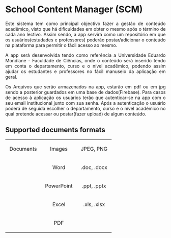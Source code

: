 # School Content Manager (SCM)
<div style="text-align: justify">
<p>
Este sistema tem como principal objectivo fazer a gestão de conteúdo acadêmico, visto que há dificuldades em obter o mesmo após o término de cada ano lectivo. Assim sendo, a app servirá como um repositório em que os usuários(estudades e professores) poderão postar/adicionar o conteúdo na plataforma para  permitir o fácil acesso ao mesmo.
</p>

<p>
A app será desenvolvida tendo como referência a Universidade Eduardo Mondlane - Faculdade de Ciências, onde o conteúdo será inserido tendo em conta o departamento, curso e o nível acadêmico, podendo assim ajudar os estudantes e professores no fácil manuseio da aplicação em geral.
</p>

<p>
Os Arquivos que serão armazenados na app, estarão em pdf ou em jpg sendo a posterior guardados em uma base de dados(Firebase). Para casos de acesso à aplicação os usuários terão que autenticar-se na app com o seu email institucional junto com sua senha. Após a autenticação o usuário poderá de seguida escolher o departamento, curso e o nível académico no qual pretende acessar ou postar(fazer upload) de algum conteúdo.
</p>
</div>

## Supported documents formats
<table><tr><td class="border_l border_r border_t border_b selected" colspan="1" rowspan="5" style="display: table-cell; text-align: center; vertical-align: top;"><div class="wrap"><div class="" contenteditable="false" style="margin: 10px 5px;"><p><span>Documents</span></p></div></div></td><td class="border_l border_r border_t border_b selected" colspan="1" rowspan="1" style="display: table-cell; text-align: center; vertical-align: top;"><div class="wrap"><div style="margin: 10px 5px;"><p><span>Images</span></p></div></div></td><td class="border_l border_r border_t border_b selected" colspan="1" rowspan="1" style="display: table-cell; text-align: center; vertical-align: top;"><div class="wrap"><div style="margin: 10px 5px;"><p><span>JPEG, PNG</span></p></div></div></td></tr><tr><td class="border_l border_r border_t border_b selected" colspan="1" rowspan="1" style="display: none; text-align: center; vertical-align: top;"><div class="wrap"><div style="margin: 10px 5px;"></div></div></td><td class="border_l border_r border_t border_b selected" colspan="1" rowspan="1" style="display: table-cell; text-align: center; vertical-align: top;"><div class="wrap"><div style="margin: 10px 5px;"><p><span>Word</span></p></div></div></td><td class="border_l border_r border_t border_b selected" colspan="1" rowspan="1" style="display: table-cell; text-align: center; vertical-align: top;"><div class="wrap"><div style="margin: 10px 5px;"><p><span>.doc, .docx</span></p></div></div></td></tr><tr><td class="border_l border_r border_t border_b selected" colspan="1" rowspan="1" style="display: none; text-align: center; vertical-align: top;"><div class="wrap"><div style="margin: 10px 5px;"></div></div></td><td class="border_l border_r border_t border_b selected" colspan="1" rowspan="1" style="display: table-cell; text-align: center; vertical-align: top;"><div class="wrap"><div style="margin: 10px 5px;"><p><span>PowerPoint</span></p></div></div></td><td class="border_l border_r border_t border_b selected" colspan="1" rowspan="1" style="display: table-cell; text-align: center; vertical-align: top;"><div class="wrap"><div style="margin: 10px 5px;"><p><span>.ppt, .pptx</span></p></div></div></td></tr><tr><td class="border_l border_r border_t border_b selected" colspan="1" rowspan="1" style="display: none; text-align: center; vertical-align: top;"><div class="wrap"><div style="margin: 10px 5px;"></div></div></td><td class="border_l border_r border_t border_b selected" colspan="1" rowspan="1" style="display: table-cell; text-align: center; vertical-align: top;"><div class="wrap"><div style="margin: 10px 5px;"><p><span>Excel</span></p></div></div></td><td class="border_l border_r border_t border_b selected" colspan="1" rowspan="1" style="display: table-cell; text-align: center; vertical-align: top;"><div class="wrap"><div style="margin: 10px 5px;"><p><span>.xls, .xlsx</span></p></div></div></td></tr><tr><td class="border_l border_r border_t border_b selected" colspan="1" rowspan="1" style="display: none; text-align: center; vertical-align: top;"><div class="wrap"><div style="margin: 10px 5px;"></div></div></td><td class="border_l border_r border_t border_b selected" colspan="1" rowspan="1" style="display: table-cell; text-align: center; vertical-align: top;"><div class="wrap"><div style="margin: 10px 5px;"><p><span>PDF</span></p></div></div></td><td class="border_l border_r border_t border_b selected" colspan="1" rowspan="1" style="display: table-cell; text-align: center; vertical-align: top;"><div class="wrap"><div style="margin: 10px 5px;"></div></div></td></tr></table>

